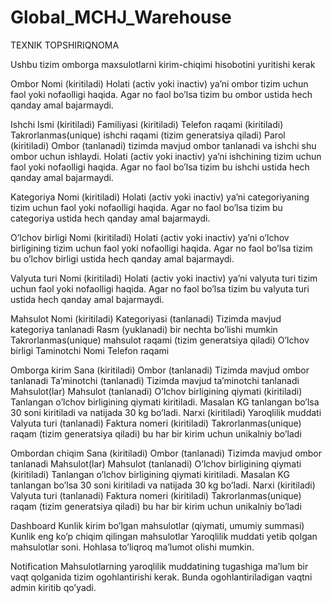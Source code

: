 # Global_MCHJ_Warehouse
TEXNIK TOPSHIRIQNOMA

Ushbu tizim omborga maxsulotlarni kirim-chiqimi hisobotini yuritishi kerak

Ombor
Nomi (kiritiladi)
Holati (activ yoki inactiv) ya’ni ombor tizim uchun faol yoki nofaolligi haqida. Agar no faol bo’lsa tizim bu ombor ustida hech qanday amal bajarmaydi.

Ishchi
Ismi (kiritiladi)
Familiyasi (kiritiladi)
Telefon raqami (kiritiladi)
Takrorlanmas(unique) ishchi raqami (tizim generatsiya qiladi)
Parol (kiritiladi)
Ombor (tanlanadi) tizimda mavjud ombor tanlanadi va ishchi shu ombor uchun ishlaydi.
Holati (activ yoki inactiv) ya’ni ishchining tizim uchun faol yoki nofaolligi haqida. Agar no faol bo’lsa tizim bu ishchi ustida hech qanday amal bajarmaydi.

Kategoriya
Nomi (kiritiladi)
Holati (activ yoki inactiv) ya’ni categoriyaning tizim uchun faol yoki nofaolligi haqida. Agar no faol bo’lsa tizim bu categoriya ustida hech qanday amal bajarmaydi.


O’lchov birligi
Nomi (kiritiladi)
Holati (activ yoki inactiv) ya’ni o’lchov birligining tizim uchun faol yoki nofaolligi haqida. Agar no faol bo’lsa tizim bu o’lchov birligi ustida hech qanday amal bajarmaydi.

Valyuta turi
Nomi (kiritiladi)
Holati (activ yoki inactiv) ya’ni valyuta turi tizim uchun faol yoki nofaolligi haqida. Agar no faol bo’lsa tizim bu valyuta turi ustida hech qanday amal bajarmaydi.

Mahsulot
Nomi (kiritiladi)
Kategoriyasi (tanlanadi) Tizimda mavjud kategoriya tanlanadi
Rasm (yuklanadi) bir nechta bo’lishi mumkin
Takrorlanmas(unique) mahsulot raqami (tizim generatsiya qiladi)
O’lchov birligi
Taminotchi
Nomi
Telefon raqami

Omborga kirim 
Sana (kiritiladi) 
Ombor (tanlanadi) Tizimda mavjud ombor tanlanadi
Ta’minotchi (tanlanadi) Tizimda mavjud ta’minotchi tanlanadi
Mahsulot(lar)
Mahsulot (tanlanadi)
O’lchov birligining qiymati (kiritiladi) Tanlangan o’lchov birligining qiymati kiritiladi. Masalan KG tanlangan bo’lsa 30 soni kiritiladi va natijada 30 kg bo’ladi.
Narxi (kiritiladi)
Yaroqlilik muddati
Valyuta turi (tanlanadi)
Faktura nomeri (kiritiladi)
Takrorlanmas(unique) raqam (tizim generatsiya qiladi) bu har bir kirim uchun unikalniy bo’ladi

Ombordan chiqim 
Sana (kiritiladi) 
Ombor (tanlanadi) Tizimda mavjud ombor tanlanadi
Mahsulot(lar)
Mahsulot (tanlanadi)
O’lchov birligining qiymati (kiritiladi) Tanlangan o’lchov birligining qiymati kiritiladi. Masalan KG tanlangan bo’lsa 30 soni kiritiladi va natijada 30 kg bo’ladi.
Narxi (kiritiladi)
Valyuta turi (tanlanadi)
Faktura nomeri (kiritiladi)
Takrorlanmas(unique) raqam (tizim generatsiya qiladi) bu har bir kirim uchun unikalniy bo’ladi

Dashboard
Kunlik kirim bo’lgan mahsulotlar (qiymati, umumiy summasi)
Kunlik eng ko’p chiqim qilingan mahsulotlar
Yaroqlilik muddati yetib qolgan mahsulotlar soni. Hohlasa to’liqroq ma’lumot olishi mumkin.

Notification
Mahsulotlarning yaroqlilik muddatining tugashiga ma’lum bir vaqt qolganida tizim ogohlantirishi kerak. Bunda ogohlantiriladigan vaqtni admin kiritib qo’yadi.

